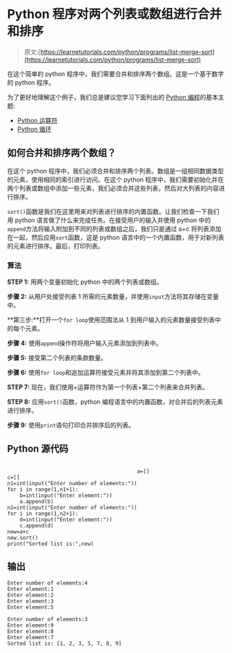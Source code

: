 # Python 程序对两个列表或数组进行合并和排序

> 原文:[https://learnetutorials.com/python/programs/list-merge-sort](https://learnetutorials.com/python/programs/list-merge-sort)

在这个简单的 python 程序中，我们需要合并和排序两个数组。这是一个基于数字的 python 程序。

为了更好地理解这个例子，我们总是建议您学习下面列出的 [Python 编程](../ "Python tutorial")的基本主题:

*   [Python 运算符](../../python/python-operators "operators in python")
*   [Python 循环](../../python/python-loop-tutorials "Loops in python")

## 如何合并和排序两个数组？

在这个 python 程序中，我们必须合并和排序两个列表。数组是一组相同数据类型的元素，使用相同的索引进行访问。在这个 python 程序中，我们需要初始化并在两个列表或数组中添加一些元素，我们必须合并这些列表，然后对大列表的内容进行排序。

`sort()`函数是我们在这里用来对列表进行排序的内置函数。让我们检查一下我们用 python 语言做了什么来完成任务。在接受用户的输入并使用 python 中的`append`方法将输入附加到不同的列表或数组之后，我们只是通过 a+c 将列表添加在一起，然后应用`sort`函数，这是 python 语言中的一个内置函数，用于对新列表的元素进行排序。最后，打印列表。

### 算法

**STEP 1:** 用两个变量初始化 python 中的两个列表或数组。

**步骤 2:** 从用户处接受列表 1 所需的元素数量，并使用`input`方法将其存储在变量中。

**第三步:**打开一个`for loop`使用范围法从 1 到用户输入的元素数量接受列表中的每个元素。

**步骤 4:** 使用`append`操作符将用户输入元素添加到列表中。

**步骤 5:** 接受第二个列表的条款数量。

**步骤 6:** 使用`for loop`和追加运算符接受元素并将其添加到第二个列表中。

**STEP 7:** 现在，我们使用+运算符作为第一个列表+第二个列表来合并列表。

**STEP 8:** 应用`sort()`函数，python 编程语言中的内置函数，对合并后的列表元素进行排序。

**步骤 9:** 使用`print`语句打印合并排序后的列表。

## Python 源代码

```

                                          a=[]
c=[]
n1=int(input("Enter number of elements:"))
for i in range(1,n1+1):
    b=int(input("Enter element:"))
    a.append(b)
n2=int(input("Enter number of elements:"))
for i in range(1,n2+1):
    d=int(input("Enter element:"))
    c.append(d)
new=a+c
new.sort()
print("Sorted list is:",new)

```

## 输出

```
Enter number of elements:4
Enter element:1
Enter element:2
Enter element:3
Enter element:5

Enter number of elements:3
Enter element:9
Enter element:8
Enter element:7
Sorted list is: [1, 2, 3, 5, 7, 8, 9]
```